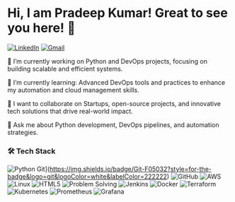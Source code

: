
  
# Hi, I am Pradeep Kumar! Great to see you here! 👋


[![LinkedIn](https://img.shields.io/badge/LinkedIn-0077B5?style=for-the-badge&logo=linkedin&logoColor=white)](https://www.linkedin.com/in/pradeep-kumar-539225259/)
[![Gmail](https://img.shields.io/badge/Gmail-D14836?style=for-the-badge&logo=gmail&logoColor=white)](mailto:suhaasq@gmail.com)


🔭 I’m currently working on Python and DevOps projects, focusing on building scalable and efficient systems.

🌱 I’m currently learning: Advanced DevOps tools and practices to enhance my automation and cloud management skills.

👯 I want to collaborate on Startups, open-source projects, and innovative tech solutions that drive real-world impact.

💬 Ask me about Python development, DevOps pipelines, and automation strategies.


### 🛠️ Tech Stack

![Python](https://img.shields.io/badge/Python-3776AB?style=for-the-badge&logo=python&logoColor=white&labelColor=222222)
Git](https://img.shields.io/badge/Git-F05032?style=for-the-badge&logo=git&logoColor=white&labelColor=222222)
![GitHub](https://img.shields.io/badge/GitHub-181717?style=for-the-badge&logo=github&logoColor=white&labelColor=222222)
![AWS](https://img.shields.io/badge/AWS-232F3E?style=for-the-badge&logo=amazon-aws&logoColor=white&labelColor=222222)
![Linux](https://img.shields.io/badge/Linux-FCC624?style=for-the-badge&logo=linux&logoColor=white&labelColor=222222)
![HTML5](https://img.shields.io/badge/HTML5-E34F26?style=for-the-badge&logo=html5&logoColor=white&labelColor=222222)
![Problem Solving](https://img.shields.io/badge/-Problem%20Solving-brightgreen?style=for-the-badge&logoColor=white&labelColor=222222)
![Jenkins](https://img.shields.io/badge/Jenkins-D24939?style=for-the-badge&logo=jenkins&logoColor=white&labelColor=222222)
![Docker](https://img.shields.io/badge/Docker-2496ED?style=for-the-badge&logo=docker&logoColor=white&labelColor=222222)
![Terraform](https://img.shields.io/badge/Terraform-623CE4?style=for-the-badge&logo=terraform&logoColor=white&labelColor=222222)
![Kubernetes](https://img.shields.io/badge/Kubernetes-326CE5?style=for-the-badge&logo=kubernetes&logoColor=white&labelColor=222222)
![Prometheus](https://img.shields.io/badge/Prometheus-E6522C?style=for-the-badge&logo=prometheus&logoColor=white&labelColor=222222)
![Grafana](https://img.shields.io/badge/Grafana-F46800?style=for-the-badge&logo=grafana&logoColor=white&labelColor=222222)

























<!--
**PradeepKumar8765/PradeepKumar8765** is a ✨ _special_ ✨ repository because its `README.md` (this file) appears on your GitHub profile.

Here are some ideas to get you started:

- 🔭 I’m currently working on ...
- 🌱 I’m currently learning ...
- 👯 I’m looking to collaborate on ...
- 🤔 I’m looking for help with ...
- 💬 Ask me about ...
- 📫 How to reach me: ...
- 😄 Pronouns: ...
- ⚡ Fun fact: ...
-->
